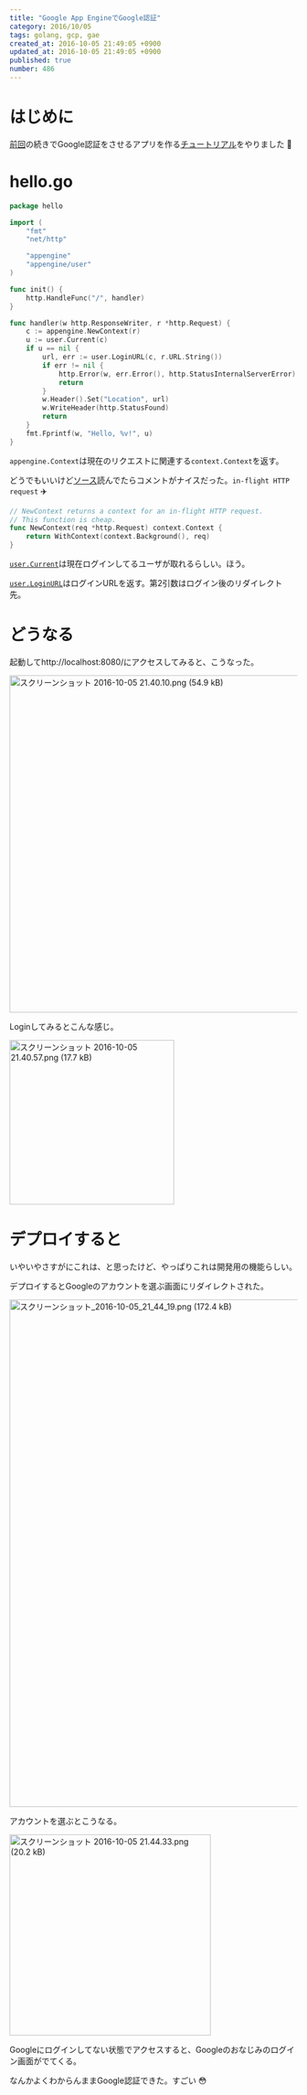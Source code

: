 ```yaml
---
title: "Google App EngineでGoogle認証"
category: 2016/10/05
tags: golang, gcp, gae
created_at: 2016-10-05 21:49:05 +0900
updated_at: 2016-10-05 21:49:05 +0900
published: true
number: 486
---
```


# はじめに
[前回](https://blog.nownabe.com/2016/10/04/485.html)の続きでGoogle認証をさせるアプリを作る[チュートリアル](https://cloud.google.com/appengine/docs/go/getting-started/authenticating-users?hl=ja)をやりました :muscle:

# hello.go
```go:hello.go
package hello

import (
    "fmt"
    "net/http"

    "appengine"
    "appengine/user"
)

func init() {
    http.HandleFunc("/", handler)
}

func handler(w http.ResponseWriter, r *http.Request) {
    c := appengine.NewContext(r)
    u := user.Current(c)
    if u == nil {
        url, err := user.LoginURL(c, r.URL.String())
        if err != nil {
            http.Error(w, err.Error(), http.StatusInternalServerError)
            return
        }
        w.Header().Set("Location", url)
        w.WriteHeader(http.StatusFound)
        return
    }
    fmt.Fprintf(w, "Hello, %v!", u)
}
```

`appengine.Context`は現在のリクエストに関連する`context.Context`を返す。

どうでもいいけど[ソース](https://github.com/golang/appengine/blob/7f59a8c76b8594d06044bfe0bcbe475cb2020482/appengine.go#L26)読んでたらコメントがナイスだった。`in-flight HTTP request` :airplane: 

```go
// NewContext returns a context for an in-flight HTTP request.
// This function is cheap.
func NewContext(req *http.Request) context.Context {
	return WithContext(context.Background(), req)
}
```

[`user.Current`](https://cloud.google.com/appengine/docs/go/users/reference?hl=ja#Current)は現在ログインしてるユーザが取れるらしい。ほう。

[`user.LoginURL`](https://cloud.google.com/appengine/docs/go/users/reference?hl=ja#LoginURL)はログインURLを返す。第2引数はログイン後のリダイレクト先。

# どうなる
起動してhttp://localhost:8080/にアクセスしてみると、こうなった。

<img width="590" alt="スクリーンショット 2016-10-05 21.40.10.png (54.9 kB)" src="https://img.esa.io/uploads/production/attachments/1679/2016/10/05/4429/09ac635c-8d7e-44de-b18a-3ca8863396df.png">

Loginしてみるとこんな感じ。

<img width="288" alt="スクリーンショット 2016-10-05 21.40.57.png (17.7 kB)" src="https://img.esa.io/uploads/production/attachments/1679/2016/10/05/4429/4d0e7ebd-15d5-434b-a71b-1c949afa0ecd.png">

# デプロイすると
いやいやさすがにこれは、と思ったけど、やっぱりこれは開発用の機能らしい。

デプロイするとGoogleのアカウントを選ぶ画面にリダイレクトされた。

<img width="888" alt="スクリーンショット_2016-10-05_21_44_19.png (172.4 kB)" src="https://img.esa.io/uploads/production/attachments/1679/2016/10/05/4429/e8debaed-af4b-4b5e-a76e-7e80dedc4282.png">

アカウントを選ぶとこうなる。

<img width="352" alt="スクリーンショット 2016-10-05 21.44.33.png (20.2 kB)" src="https://img.esa.io/uploads/production/attachments/1679/2016/10/05/4429/8d6e10f6-7852-4b6e-a634-aa552e632948.png">

Googleにログインしてない状態でアクセスすると、Googleのおなじみのログイン画面がでてくる。

なんかよくわからんままGoogle認証できた。すごい :flushed: 
